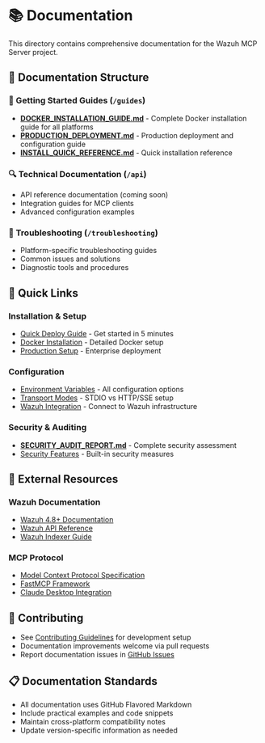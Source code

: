 # 📚 Documentation

This directory contains comprehensive documentation for the Wazuh MCP Server project.

## 📁 Documentation Structure

### 🚀 Getting Started Guides (`/guides`)

- **[DOCKER_INSTALLATION_GUIDE.md](guides/DOCKER_INSTALLATION_GUIDE.md)** - Complete Docker installation guide for all platforms
- **[PRODUCTION_DEPLOYMENT.md](guides/PRODUCTION_DEPLOYMENT.md)** - Production deployment and configuration guide  
- **[INSTALL_QUICK_REFERENCE.md](guides/INSTALL_QUICK_REFERENCE.md)** - Quick installation reference

### 🔍 Technical Documentation (`/api`)

- API reference documentation (coming soon)
- Integration guides for MCP clients
- Advanced configuration examples

### 🐛 Troubleshooting (`/troubleshooting`)

- Platform-specific troubleshooting guides
- Common issues and solutions
- Diagnostic tools and procedures

## 🔗 Quick Links

### Installation & Setup
- [Quick Deploy Guide](../README.md#-quick-deploy) - Get started in 5 minutes
- [Docker Installation](guides/DOCKER_INSTALLATION_GUIDE.md) - Detailed Docker setup
- [Production Setup](guides/PRODUCTION_DEPLOYMENT.md) - Enterprise deployment

### Configuration
- [Environment Variables](../README.md#-configuration) - All configuration options
- [Transport Modes](../README.md#transport-mode-selection) - STDIO vs HTTP/SSE setup
- [Wazuh Integration](../README.md#step-3-configure-wazuh-connection) - Connect to Wazuh infrastructure

### Security & Auditing
- **[SECURITY_AUDIT_REPORT.md](SECURITY_AUDIT_REPORT.md)** - Complete security assessment
- [Security Features](../README.md#architecture) - Built-in security measures

## 📖 External Resources

### Wazuh Documentation
- [Wazuh 4.8+ Documentation](https://documentation.wazuh.com/current/)
- [Wazuh API Reference](https://documentation.wazuh.com/current/user-manual/api/reference.html)
- [Wazuh Indexer Guide](https://documentation.wazuh.com/current/getting-started/components/wazuh-indexer.html)

### MCP Protocol
- [Model Context Protocol Specification](https://spec.modelcontextprotocol.io/)
- [FastMCP Framework](https://github.com/jlowin/fastmcp)
- [Claude Desktop Integration](https://docs.anthropic.com/en/docs/build-with-claude/computer-use)

## 🤝 Contributing

- See [Contributing Guidelines](../.github/CONTRIBUTING.md) for development setup
- Documentation improvements welcome via pull requests
- Report documentation issues in [GitHub Issues](https://github.com/gensecaihq/Wazuh-MCP-Server/issues)

## 📋 Documentation Standards

- All documentation uses GitHub Flavored Markdown
- Include practical examples and code snippets
- Maintain cross-platform compatibility notes
- Update version-specific information as needed